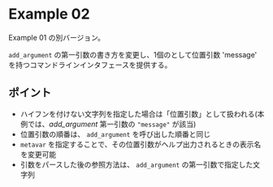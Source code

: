 # Example 02

Example 01 の別バージョン。

`add_argument` の第一引数の書き方を変更し、1個のとして位置引数 'message' を持つコマンドラインインタフェースを提供する。


## ポイント

- ハイフンを付けない文字列を指定した場合は「位置引数」として扱われる(本例では、_add_argument_ 第一引数の `"message"` が該当)
- 位置引数の順番は、 `add_argument` を呼び出した順番と同じ
- `metavar` を指定することで、その位置引数がヘルプ出力されるときの表示名を変更可能
- 引数をパースした後の参照方法は、 `add_argument` の第一引数で指定した文字列
